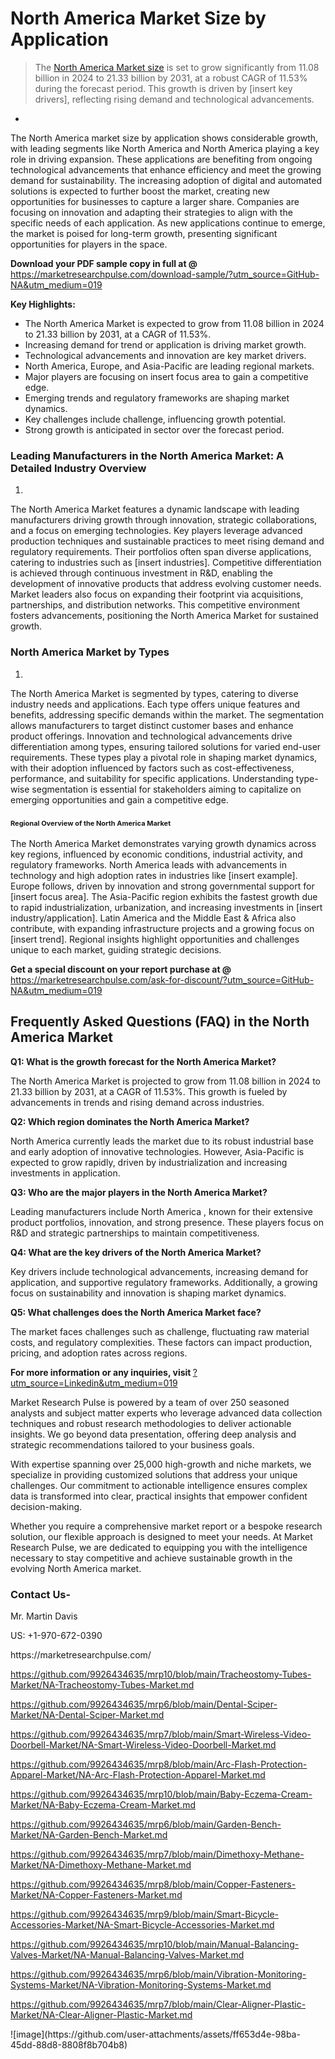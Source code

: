 <h1>North America  Market&nbsp;Size by Application</h1><blockquote><p>The <a href="https://marketresearchpulse.com/download-sample/?utm_source=GitHub-NA&amp;utm_medium=019">North America  Market size</a> is set to grow significantly from 11.08 billion in 2024 to 21.33 billion by 2031, at a robust CAGR of 11.53% during the forecast period. This growth is driven by [insert key drivers], reflecting rising demand and technological advancements.</p></blockquote><ul><li></li></ul><p>The North America  market size by application shows considerable growth, with leading segments like North America  and North America  playing a key role in driving expansion. These applications are benefiting from ongoing technological advancements that enhance efficiency and meet the growing demand for sustainability. The increasing adoption of digital and automated solutions is expected to further boost the market, creating new opportunities for businesses to capture a larger share. Companies are focusing on innovation and adapting their strategies to align with the specific needs of each application. As new applications continue to emerge, the market is poised for long-term growth, presenting significant opportunities for players in the space.</p><p><strong>Download your PDF sample copy in full at @ </strong><a href="https://marketresearchpulse.com/download-sample/?utm_source=GitHub-NA&amp;utm_medium=019">https://marketresearchpulse.com/download-sample/?utm_source=GitHub-NA&amp;utm_medium=019</a></p><p><strong>Key Highlights: </strong></p><ul><li>The North America  Market is expected to grow from 11.08 billion in 2024 to 21.33 billion by 2031, at a CAGR of 11.53%.</li><li>Increasing demand for trend or application is driving market growth.</li><li>Technological advancements and innovation are key market drivers.</li><li>North America, Europe, and Asia-Pacific are leading regional markets.</li><li>Major players are focusing on insert focus area to gain a competitive edge.</li><li>Emerging trends and regulatory frameworks are shaping market dynamics.</li><li>Key challenges include challenge, influencing growth potential.</li><li>Strong growth is anticipated in sector over the forecast period.</li></ul><h3>Leading Manufacturers in the North America  Market: A Detailed Industry Overview</h3><ol><li></li></ol><div class="flex max-w-full flex-col flex-grow"><div class="min-h-8 text-message flex w-full flex-col items-end gap-2 whitespace-normal break-words [.text-message+&amp;]:mt-5" dir="auto" data-message-author-role="assistant" data-message-id="fd8432e4-4910-450d-b182-61b7bfb0a01f" data-message-model-slug="gpt-4o"><div class="flex w-full flex-col gap-1 empty:hidden first:pt-[3px]"><div class="markdown prose w-full break-words dark:prose-invert light"><p>The North America  Market features a dynamic landscape with leading manufacturers driving growth through innovation, strategic collaborations, and a focus on emerging technologies. Key players leverage advanced production techniques and sustainable practices to meet rising demand and regulatory requirements. Their portfolios often span diverse applications, catering to industries such as [insert industries]. Competitive differentiation is achieved through continuous investment in R&amp;D, enabling the development of innovative products that address evolving customer needs. Market leaders also focus on expanding their footprint via acquisitions, partnerships, and distribution networks. This competitive environment fosters advancements, positioning the North America  Market for sustained growth.</p></div></div></div></div><h3>North America  Market by Types</h3><ol><li></li></ol><div class="flex max-w-full flex-col flex-grow"><div class="min-h-8 text-message flex w-full flex-col items-end gap-2 whitespace-normal break-words [.text-message+&amp;]:mt-5" dir="auto" data-message-author-role="assistant" data-message-id="084470be-0bb7-4664-bddf-5156b4f41249" data-message-model-slug="gpt-4o-mini"><div class="flex w-full flex-col gap-1 empty:hidden first:pt-[3px]"><div class="markdown prose w-full break-words dark:prose-invert light"><p>The North America  Market is segmented by types, catering to diverse industry needs and applications. Each type offers unique features and benefits, addressing specific demands within the market. The segmentation allows manufacturers to target distinct customer bases and enhance product offerings. Innovation and technological advancements drive differentiation among types, ensuring tailored solutions for varied end-user requirements. These types play a pivotal role in shaping market dynamics, with their adoption influenced by factors such as cost-effectiveness, performance, and suitability for specific applications. Understanding type-wise segmentation is essential for stakeholders aiming to capitalize on emerging opportunities and gain a competitive edge.</p></div></div></div></div><h3><span style="font-size: 11px;">Regional Overview of the North America  Market</span></h3><div class="flex max-w-full flex-col flex-grow"><div class="min-h-8 text-message flex w-full flex-col items-end gap-2 whitespace-normal break-words [.text-message+&amp;]:mt-5" dir="auto" data-message-author-role="assistant" data-message-id="e9038762-ce64-4e30-91c9-9bd413514231" data-message-model-slug="gpt-4o-mini"><div class="flex w-full flex-col gap-1 empty:hidden first:pt-[3px]"><div class="markdown prose w-full break-words dark:prose-invert light"><p>The North America  Market demonstrates varying growth dynamics across key regions, influenced by economic conditions, industrial activity, and regulatory frameworks. North America leads with advancements in technology and high adoption rates in industries like [insert example]. Europe follows, driven by innovation and strong governmental support for [insert focus area]. The Asia-Pacific region exhibits the fastest growth due to rapid industrialization, urbanization, and increasing investments in [insert industry/application]. Latin America and the Middle East &amp; Africa also contribute, with expanding infrastructure projects and a growing focus on [insert trend]. Regional insights highlight opportunities and challenges unique to each market, guiding strategic decisions.</p></div></div></div></div><p><strong>Get a special discount on your report purchase at @ </strong><a href="https://marketresearchpulse.com/ask-for-discount/?utm_source=GitHub-NA&amp;utm_medium=019">https://marketresearchpulse.com/ask-for-discount/?utm_source=GitHub-NA&amp;utm_medium=019</a></p><h2>Frequently Asked Questions (FAQ) in the North America  Market</h2><p><strong>Q1: What is the growth forecast for the North America  Market?</strong></p><p>The North America  Market is projected to grow from 11.08 billion in 2024 to 21.33 billion by 2031, at a CAGR of 11.53%. This growth is fueled by advancements in trends and rising demand across industries.</p><p><strong>Q2: Which region dominates the North America  Market?</strong></p><p>North America currently leads the market due to its robust industrial base and early adoption of innovative technologies. However, Asia-Pacific is expected to grow rapidly, driven by industrialization and increasing investments in application.</p><p><strong>Q3: Who are the major players in the North America  Market?</strong></p><p>Leading manufacturers include North America , known for their extensive product portfolios, innovation, and strong presence. These players focus on R&amp;D and strategic partnerships to maintain competitiveness.</p><p><strong>Q4: What are the key drivers of the North America  Market?</strong></p><p>Key drivers include technological advancements, increasing demand for application, and supportive regulatory frameworks. Additionally, a growing focus on sustainability and innovation is shaping market dynamics.</p><p><strong>Q5: What challenges does the North America  Market face?</strong></p><p>The market faces challenges such as challenge, fluctuating raw material costs, and regulatory complexities. These factors can impact production, pricing, and adoption rates across regions.</p><p><strong>For more information or any inquiries, visit&nbsp;</strong><a href="?utm_source=Linkedin&utm_medium=019">?utm_source=Linkedin&utm_medium=019</a></p><p>Market Research Pulse is powered by a team of over 250 seasoned analysts and subject matter experts who leverage advanced data collection techniques and robust research methodologies to deliver actionable insights. We go beyond data presentation, offering deep analysis and strategic recommendations tailored to your business goals.</p><p>With expertise spanning over 25,000 high-growth and niche markets, we specialize in providing customized solutions that address your unique challenges. Our commitment to actionable intelligence ensures complex data is transformed into clear, practical insights that empower confident decision-making.</p><p>Whether you require a comprehensive market report or a bespoke research solution, our flexible approach is designed to meet your needs. At Market Research Pulse, we are dedicated to equipping you with the intelligence necessary to stay competitive and achieve sustainable growth in the evolving North America  market.</p><h3><strong>Contact Us-</strong></h3><p>Mr. Martin Davis</p><p>US: +1-970-672-0390</p><p>https://marketresearchpulse.com/</p><p><a href="https://github.com/9926434635/mrp10/blob/main/Tracheostomy-Tubes-Market/NA-Tracheostomy-Tubes-Market.md">https://github.com/9926434635/mrp10/blob/main/Tracheostomy-Tubes-Market/NA-Tracheostomy-Tubes-Market.md</a></p><p><a href="https://github.com/9926434635/mrp6/blob/main/Dental-Sciper-Market/NA-Dental-Sciper-Market.md">https://github.com/9926434635/mrp6/blob/main/Dental-Sciper-Market/NA-Dental-Sciper-Market.md</a></p><p><a href="https://github.com/9926434635/mrp7/blob/main/Smart-Wireless-Video-Doorbell-Market/NA-Smart-Wireless-Video-Doorbell-Market.md">https://github.com/9926434635/mrp7/blob/main/Smart-Wireless-Video-Doorbell-Market/NA-Smart-Wireless-Video-Doorbell-Market.md</a></p><p><a href="https://github.com/9926434635/mrp8/blob/main/Arc-Flash-Protection-Apparel-Market/NA-Arc-Flash-Protection-Apparel-Market.md">https://github.com/9926434635/mrp8/blob/main/Arc-Flash-Protection-Apparel-Market/NA-Arc-Flash-Protection-Apparel-Market.md</a></p><p><a href="https://github.com/9926434635/mrp10/blob/main/Baby-Eczema-Cream-Market/NA-Baby-Eczema-Cream-Market.md">https://github.com/9926434635/mrp10/blob/main/Baby-Eczema-Cream-Market/NA-Baby-Eczema-Cream-Market.md</a></p><p><a href="https://github.com/9926434635/mrp6/blob/main/Garden-Bench-Market/NA-Garden-Bench-Market.md">https://github.com/9926434635/mrp6/blob/main/Garden-Bench-Market/NA-Garden-Bench-Market.md</a></p><p><a href="https://github.com/9926434635/mrp7/blob/main/Dimethoxy-Methane-Market/NA-Dimethoxy-Methane-Market.md">https://github.com/9926434635/mrp7/blob/main/Dimethoxy-Methane-Market/NA-Dimethoxy-Methane-Market.md</a></p><p><a href="https://github.com/9926434635/mrp8/blob/main/Copper-Fasteners-Market/NA-Copper-Fasteners-Market.md">https://github.com/9926434635/mrp8/blob/main/Copper-Fasteners-Market/NA-Copper-Fasteners-Market.md</a></p><p><a href="https://github.com/9926434635/mrp9/blob/main/Smart-Bicycle-Accessories-Market/NA-Smart-Bicycle-Accessories-Market.md">https://github.com/9926434635/mrp9/blob/main/Smart-Bicycle-Accessories-Market/NA-Smart-Bicycle-Accessories-Market.md</a></p><p><a href="https://github.com/9926434635/mrp10/blob/main/Manual-Balancing-Valves-Market/NA-Manual-Balancing-Valves-Market.md">https://github.com/9926434635/mrp10/blob/main/Manual-Balancing-Valves-Market/NA-Manual-Balancing-Valves-Market.md</a></p><p><a href="https://github.com/9926434635/mrp6/blob/main/Vibration-Monitoring-Systems-Market/NA-Vibration-Monitoring-Systems-Market.md">https://github.com/9926434635/mrp6/blob/main/Vibration-Monitoring-Systems-Market/NA-Vibration-Monitoring-Systems-Market.md</a></p><p><a href="https://github.com/9926434635/mrp7/blob/main/Clear-Aligner-Plastic-Market/NA-Clear-Aligner-Plastic-Market.md">https://github.com/9926434635/mrp7/blob/main/Clear-Aligner-Plastic-Market/NA-Clear-Aligner-Plastic-Market.md</a></p>
![image](https://github.com/user-attachments/assets/ff653d4e-98ba-45dd-88d8-8808f8b704b8)
